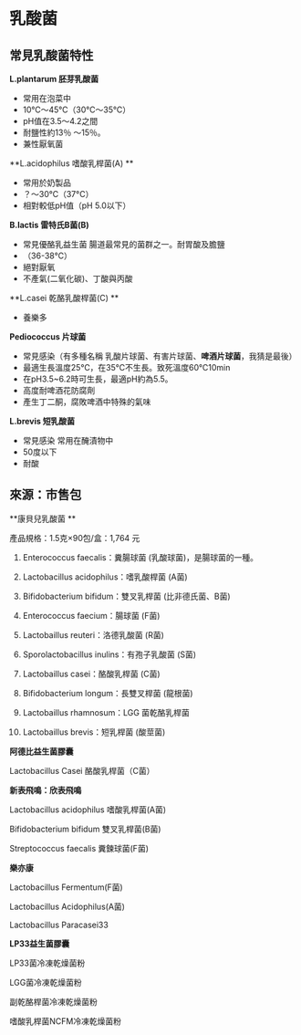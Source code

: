 # 乳酸菌

## 常見乳酸菌特性

**L.plantarum 胚芽乳酸菌**

*   常用在泡菜中 
*   10℃～45℃（30℃～35℃）
*   pH值在3.5～4.2之間 
*   耐鹽性約13％ ～15％。
*   兼性厭氧菌

**L.acidophilus 嗜酸乳桿菌(A) **

*   常用於奶製品 
*   ？～30°C（37°C）
*   相對較低pH值（pH 5.0以下）

**B.lactis 雷特氏B菌(B)**

*    常見優酪乳益生菌 腸道最常見的菌群之一。耐胃酸及膽鹽
*   （36-38℃）
*   絕對厭氧
*   不產氣(二氧化碳)、丁酸與丙酸

**L.casei 乾酪乳酸桿菌(C) **

*   養樂多

**Pediococcus 片球菌**

*   常見感染（有多種名稱 乳酸片球菌、有害片球菌、**啤酒片球菌**，我猜是最後）
*   最適生長溫度25℃，在35℃不生長。致死溫度60℃10min
*   在pH3.5~6.2時可生長，最適pH約為5.5。
*   高度耐啤酒花防腐劑
*   產生丁二酮，腐敗啤酒中特殊的氣味

**L.brevis 短乳酸菌**

*   常見感染 常用在醃漬物中
*   50度以下
*   耐酸

## 來源：市售包

**康貝兒乳酸菌 **

產品規格：1.5克×90包/盒：1,764 元

1. Enterococcus faecalis：糞腸球菌 (乳酸球菌)，是腸球菌的一種。

2. Lactobacillus acidophilus：嗜乳酸桿菌 (A菌)

3. Bifidobacterium bifidum：雙叉乳桿菌 (比非德氏菌、B菌)

4. Enterococcus faecium：腸球菌 (F菌)

5. Lactobaillus reuteri：洛德乳酸菌 (R菌)

6. Sporolactobacillus inulins：有孢子乳酸菌 (S菌)

7. Lactobaillus casei：酪酸乳桿菌 (C菌)

8. Bifidobacterium longum：長雙叉桿菌 (龍根菌)

9. Lactobaillus rhamnosum：LGG 菌乾酪乳桿菌

10. Lactobaillus brevis：短乳桿菌 (酸莖菌)

**阿德比益生菌膠囊**

Lactobacillus Casei 酪酸乳桿菌（C菌）

**新表飛鳴：欣表飛鳴**

Lactobacillus acidophilus 嗜酸乳桿菌(A菌)

Bifidobacterium bifidum 雙叉乳桿菌(B菌)

Streptococcus faecalis 糞鍊球菌(F菌)

**樂亦康**

Lactobacillus Fermentum(F菌)

Lactobacillus Acidophilus(A菌)

Lactobacillus Paracasei33

**LP33益生菌膠囊**

LP33菌冷凍乾燥菌粉

LGG菌冷凍乾燥菌粉

副乾酪桿菌冷凍乾燥菌粉

嗜酸乳桿菌NCFM冷凍乾燥菌粉